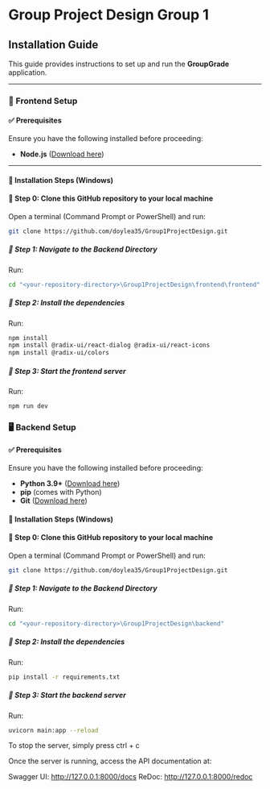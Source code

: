 # Group Project Design Group 1

## Installation Guide

This guide provides instructions to set up and run the **GroupGrade** application.

---

### 📌 Frontend Setup
#### ✅ Prerequisites
Ensure you have the following installed before proceeding:
- **Node.js** ([Download here](https://nodejs.org/en ))
---

#### 🏁 Installation Steps (Windows)

#### 🔹  Step 0: Clone this GitHub repository to your local machine
Open a terminal (Command Prompt or PowerShell) and run:
```sh 
git clone https://github.com/doylea35/Group1ProjectDesign.git
```

##### 🔹 Step 1: Navigate to the Backend Directory
Run:
```sh
cd "<your-repository-directory>\Group1ProjectDesign\frontend\frontend"
```
##### 🔹 Step 2: Install the dependencies
Run:
 ```sh
npm install
npm install @radix-ui/react-dialog @radix-ui/react-icons
npm install @radix-ui/colors
```
##### 🔹 Step 3: Start the frontend server
Run:
 ```sh
npm run dev
```

### 🖥️ Backend Setup

#### ✅ Prerequisites
Ensure you have the following installed before proceeding:
- **Python 3.9+** ([Download here](https://www.python.org/downloads/))
- **pip** (comes with Python)
- **Git** ([Download here](https://git-scm.com/downloads))

#### 🏁 Installation Steps (Windows)

#### 🔹  Step 0: Clone this GitHub repository to your local machine
Open a terminal (Command Prompt or PowerShell) and run:
```sh 
git clone https://github.com/doylea35/Group1ProjectDesign.git
```

##### 🔹 Step 1: Navigate to the Backend Directory
Run:
```sh
cd "<your-repository-directory>\Group1ProjectDesign\backend"
```
##### 🔹 Step 2: Install the dependencies
Run:
 ```sh
pip install -r requirements.txt
```
##### 🔹 Step 3: Start the backend server
Run:
 ```sh
 uvicorn main:app --reload
```
To stop the server, simply press ctrl + c

Once the server is running, access the API documentation at:

Swagger UI: http://127.0.0.1:8000/docs
ReDoc: http://127.0.0.1:8000/redoc
